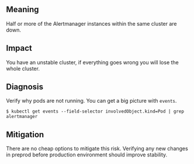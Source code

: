 ## Meaning

Half or more of the Alertmanager instances within the same cluster are down. 

## Impact

You have an unstable cluster, if everything goes wrong you will lose the whole cluster.

## Diagnosis

Verify why pods are not running.
You can get a big picture with `events`.

```shell
$ kubectl get events --field-selector involvedObject.kind=Pod | grep alertmanager
```

## Mitigation

There are no cheap options to mitigate this risk.
Verifying any new changes in preprod before production environment should improve stability.  
